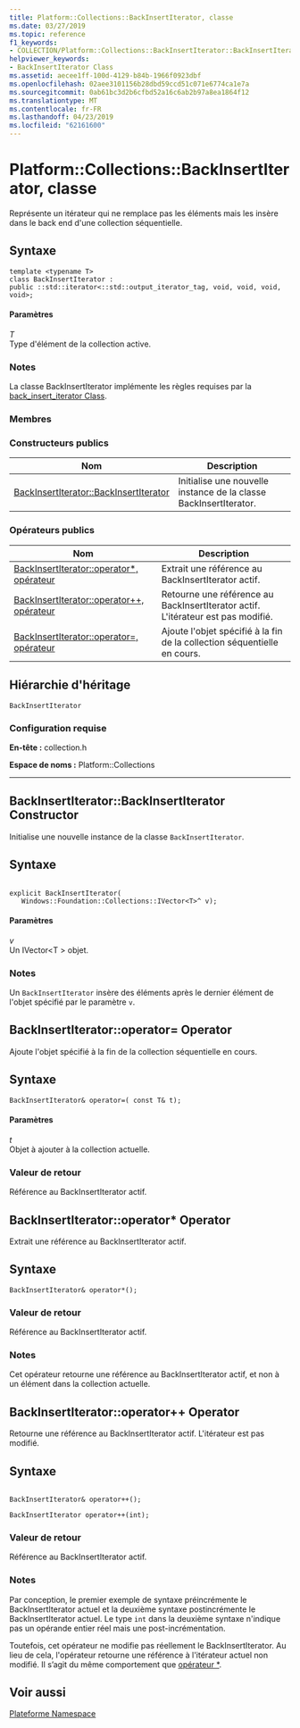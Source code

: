 ```yaml
---
title: Platform::Collections::BackInsertIterator, classe
ms.date: 03/27/2019
ms.topic: reference
f1_keywords:
- COLLECTION/Platform::Collections::BackInsertIterator::BackInsertIterator
helpviewer_keywords:
- BackInsertIterator Class
ms.assetid: aecee1ff-100d-4129-b84b-1966f0923dbf
ms.openlocfilehash: 02aee3101156b28dbd59ccd51c071e6774ca1e7a
ms.sourcegitcommit: 0ab61bc3d2b6cfbd52a16c6ab2b97a8ea1864f12
ms.translationtype: MT
ms.contentlocale: fr-FR
ms.lasthandoff: 04/23/2019
ms.locfileid: "62161600"
---
```

# <a name="platformcollectionsbackinsertiterator-class"></a>Platform::Collections::BackInsertIterator, classe

Représente un itérateur qui ne remplace pas les éléments mais les insère dans le back end d'une collection séquentielle.

## <a name="syntax"></a>Syntaxe

```
template <typename T>
class BackInsertIterator :
public ::std::iterator<::std::output_iterator_tag, void, void, void, void>;
```

#### <a name="parameters"></a>Paramètres

*T*<br/>
Type d'élément de la collection active.

### <a name="remarks"></a>Notes

La classe BackInsertIterator implémente les règles requises par la [back_insert_iterator Class](../standard-library/back-insert-iterator-class.md).

### <a name="members"></a>Membres

### <a name="public-constructors"></a>Constructeurs publics

|Nom|Description|
|----------|-----------------|
|[BackInsertIterator::BackInsertIterator](#ctor)|Initialise une nouvelle instance de la classe BackInsertIterator.|

### <a name="public-operators"></a>Op&#233;rateurs publics

|Nom|Description|
|----------|-----------------|
|[BackInsertIterator::operator*, opérateur](#operator-dereference)|Extrait une référence au BackInsertIterator actif.|
|[BackInsertIterator::operator++, opérateur](#operator-increment)|Retourne une référence au BackInsertIterator actif. L'itérateur est pas modifié.|
|[BackInsertIterator::operator=, opérateur](#operator-assign)|Ajoute l'objet spécifié à la fin de la collection séquentielle en cours.|

## <a name="inheritance-hierarchy"></a>Hiérarchie d'héritage

`BackInsertIterator`

### <a name="requirements"></a>Configuration requise

**En-tête :** collection.h

**Espace de noms :** Platform::Collections

---
## <a name="ctor"></a>  BackInsertIterator::BackInsertIterator Constructor

Initialise une nouvelle instance de la classe `BackInsertIterator`.

## <a name="syntax"></a>Syntaxe

```

explicit BackInsertIterator(
   Windows::Foundation::Collections::IVector<T>^ v);
```

#### <a name="parameters"></a>Paramètres

*v*<br/>
Un IVector\<T > objet.

### <a name="remarks"></a>Notes

Un `BackInsertIterator` insère des éléments après le dernier élément de l'objet spécifié par le paramètre `v`.

## <a name="operator-assign"></a>  BackInsertIterator::operator= Operator

Ajoute l'objet spécifié à la fin de la collection séquentielle en cours.

## <a name="syntax"></a>Syntaxe

```
BackInsertIterator& operator=( const T& t);
```

#### <a name="parameters"></a>Paramètres

*t*<br/>
Objet à ajouter à la collection actuelle.

### <a name="return-value"></a>Valeur de retour

Référence au BackInsertIterator actif.

## <a name="operator-dereference"></a>  BackInsertIterator::operator* Operator

Extrait une référence au BackInsertIterator actif.

## <a name="syntax"></a>Syntaxe

```
BackInsertIterator& operator*();
```

### <a name="return-value"></a>Valeur de retour

Référence au BackInsertIterator actif.

### <a name="remarks"></a>Notes

Cet opérateur retourne une référence au BackInsertIterator actif, et non à un élément dans la collection actuelle.

## <a name="operator-increment"></a>  BackInsertIterator::operator++ Operator

Retourne une référence au BackInsertIterator actif. L'itérateur est pas modifié.

## <a name="syntax"></a>Syntaxe

```

BackInsertIterator& operator++();

BackInsertIterator operator++(int);
```

### <a name="return-value"></a>Valeur de retour

Référence au BackInsertIterator actif.

### <a name="remarks"></a>Notes

Par conception, le premier exemple de syntaxe préincrémente le BackInsertIterator actuel et la deuxième syntaxe postincrémente le BackInsertIterator actuel. Le type `int` dans la deuxième syntaxe n'indique pas un opérande entier réel mais une post-incrémentation.

Toutefois, cet opérateur ne modifie pas réellement le BackInsertIterator. Au lieu de cela, l'opérateur retourne une référence à l'itérateur actuel non modifié. Il s’agit du même comportement que [opérateur *](#operator-dereference).

## <a name="see-also"></a>Voir aussi

[Plateforme Namespace](platform-namespace-c-cx.md)
